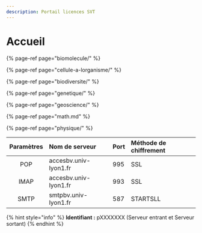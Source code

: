 ```yaml
---
description: Portail licences SVT
---
```


# Accueil

{% page-ref page="biomolecule/" %}

{% page-ref page="cellule-a-lorganisme/" %}

{% page-ref page="biodiversite/" %}

{% page-ref page="genetique/" %}

{% page-ref page="geoscience/" %}

{% page-ref page="math.md" %}

{% page-ref page="physique/" %}

| Paramètres | Nom de serveur | Port | Méthode de chiffrement |
| :---: | :--- | :--- | :--- |
| POP | accesbv.univ-lyon1.fr | 995 | SSL |
| IMAP | accesbv.univ-lyon1.fr | 993 | SSL |
| SMTP | smtpbv.univ-lyon1.fr | 587 | STARTSLL |

{% hint style="info" %}
**Identifiant :** pXXXXXXX \(Serveur entrant et Serveur sortant\) 
{% endhint %}

